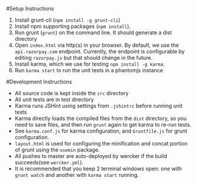 #Setup Instructions

1. Install grunt-cli (`npm install -g grunt-cli`)
2. Install npm supporting packages (`npm install`).
2. Run grunt (`grunt`) on the command line. It should generate a dist directory
3. Open `index.html` via http(s) in your browser. By default, we use the `api.razorpay.com` endpoint. Currently, the endpoint is configurable by editing `razorpay.js` but that should change in the future.
4. Install karma, which we use for testing `npm install -g karma`.
5. Run `karma start` to run the unit tests in a phantomjs instance

#Development Instructions
- All source code is kept inside the `src` directory
- All unit tests are in test directory
- Karma runs JSHint using settings from `.jshintrc` before running unit tests
- Karma directly loads the compiled files from the `dist` directory, so you need to save files, and then run `grunt` again to get karma to re-run tests.
- See `karma.conf.js` for karma configuration, and `Gruntfile.js` for grunt configuration.
- `layout.html` is used for configuring the minification and concat portion of grunt using the `usemin` package.
- All pushes to master are auto-deployed by wercker if the build succeeds(see `wercker.yml`).
- It is recommended that you keep 2 terminal windows open: one with `grunt watch` and another with `karma start` running.